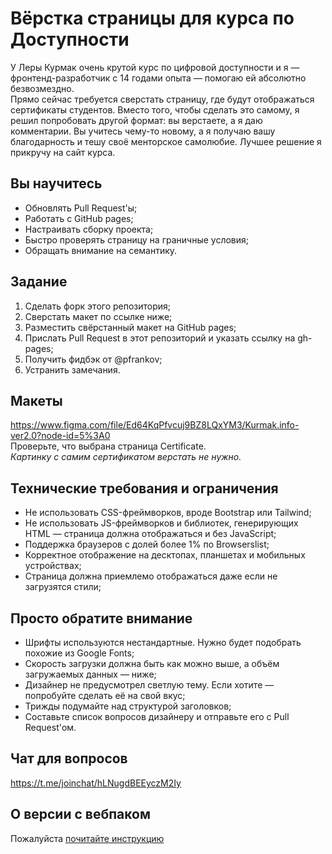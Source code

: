 # Вёрстка страницы для курса по Доступности
У Леры Курмак очень крутой курс по цифровой доступности и я — фронтенд-разработчик с 14 годами опыта — помогаю ей абсолютно безвозмездно.  
Прямо сейчас требуется сверстать страницу, где будут отображаться сертификаты студентов. Вместо того, чтобы сделать это самому, я решил попробовать другой формат: вы верстаете, а я даю комментарии. Вы учитесь чему-то новому, а я получаю вашу благодарность и тешу своё менторское самолюбие. Лучшее решение я прикручу на сайт курса.

## Вы научитесь
- Обновлять Pull Request'ы;
- Работать с GitHub pages;
- Настраивать сборку проекта;
- Быстро проверять страницу на граничные условия;
- Обращать внимание на семантику.

## Задание
1. Сделать форк этого репозитория;
2. Сверстать макет по ссылке ниже;
3. Разместить свёрстанный макет на GitHub pages;
4. Прислать Pull Request в этот репозиторий и указать ссылку на gh-pages;
5. Получить фидбэк от @pfrankov;
6. Устранить замечания.

## Макеты
https://www.figma.com/file/Ed64KqPfvcuj9BZ8LQxYM3/Kurmak.info-ver2.0?node-id=5%3A0  
Проверьте, что выбрана страница Certificate.  
_Картинку с самим сертификатом верстать не нужно._

## Технические требования и ограничения
- Не использовать CSS-фреймворков, вроде Bootstrap или Tailwind;
- Не использовать JS-фреймворков и библиотек, генерирующих HTML — страница должна отображаться и без JavaScript;
- Поддержка браузеров с долей более 1% по Browserslist;
- Корректное отображение на десктопах, планшетах и мобильных устройствах;
- Страница должна приемлемо отображаться даже если не загрузятся стили;

## Просто обратите внимание
- Шрифты используются нестандартные. Нужно будет подобрать похожие из Google Fonts;
- Скорость загрузки должна быть как можно выше, а объём загружаемых данных — ниже;
- Дизайнер не предусмотрел светлую тему. Если хотите — попробуйте сделать её на свой вкус;
- Трижды подумайте над структурой заголовков;
- Составьте список вопросов дизайнеру и отправьте его с Pull Request'ом.

## Чат для вопросов
https://t.me/joinchat/hLNugdBEEyczM2Iy

## О версии с вебпаком
Пожалуйста [почитайте инструкцию](./MANUAL.md)